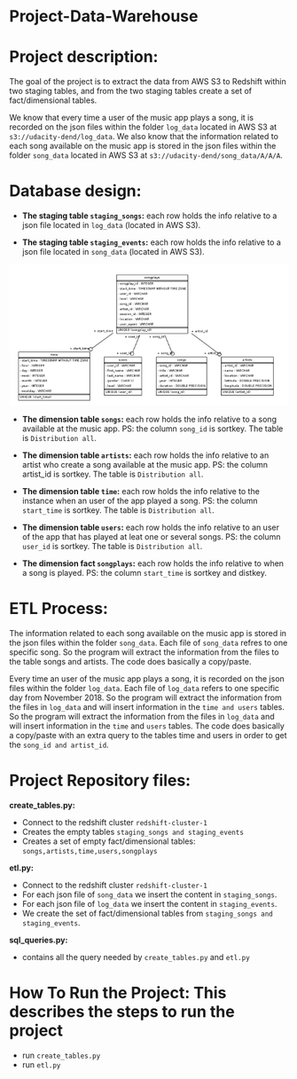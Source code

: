 # Project-Data-Warehouse

# Project description: 

The goal of the project is to extract the data from AWS S3 to Redshift within two staging tables, and from the two staging tables create a set of fact/dimensional tables.

We know that every time a user of the music app plays a song, it is recorded on the json files within the folder `log_data` located in AWS S3 at `s3://udacity-dend/log_data`.
We also know that the information related to each song available on the music app is stored in the json files within the folder `song_data` located in AWS S3 at `s3://udacity-dend/song_data/A/A/A`.

# Database design: 

- **The staging table `staging_songs`:** each row holds the info relative to a json file located in `log_data` (located in AWS S3).

- **The staging table `staging_events`:** each row holds the info relative to a json file located in `song_data` (located in AWS S3).

![This is an image](star_schema.png)

- **The dimension table `songs`:** each row holds the info relative to a song available at the music app. PS: the column `song_id` is sortkey. The table is `Distribution all`.

- **The dimension table `artists`:** each row holds the info relative to an artist who create a song available at the music app. PS: the column artist_id is sortkey. The table is `Distribution all`.

- **The dimension table `time`:** each row holds the info relative to the instance when an user of the app played a song. PS: the column `start_time` is sortkey. The table is `Distribution all`.

- **The dimension table `users`:** each row holds the info relative to an user of the app that has played at leat one or several songs. PS: the column `user_id` is sortkey. The table is `Distribution all`.

- **The dimension fact `songplays`:** each row holds the info relative to when a song is played. PS: the column `start_time` is sortkey and distkey. 



# ETL Process: 
The information related to each song available on the music app is stored in the json files within the folder `song_data`.
Each file of `song_data` refres to one specific song.
So the program will extract the information from the files to the table songs and artists. The code does basically a copy/paste.

Every time an user of the music app plays a song, it is recorded on the json files within the folder `log_data`.
Each file of `log_data` refers to one specific day from November 2018.
So the program will extract the information from the files in `log_data` and will insert information in the `time and users` tables.
So the program will extract the information from the files in `log_data` and will insert information in the `time` and `users` tables. The code does basically a copy/paste with an extra query to the tables time and users in order to get the `song_id and artist_id`. 

# Project Repository files: 
**create_tables.py:** 
- Connect to the redshift cluster `redshift-cluster-1`
- Creates the empty tables `staging_songs and staging_events`
- Creates a set of empty fact/dimensional tables: `songs,artists,time,users,songplays`  

**etl.py:** 
- Connect to the redshift cluster `redshift-cluster-1`
- For each json file of `song_data` we insert the content in `staging_songs`.
- For each json file of `log_data` we insert the content in `staging_events`.
- We create the set of fact/dimensional tables from `staging_songs and staging_events`.

**sql_queries.py:**
- contains all the query needed by `create_tables.py` and `etl.py`

# How To Run the Project: This describes the steps to run the project
- run `create_tables.py` 
- run `etl.py`





